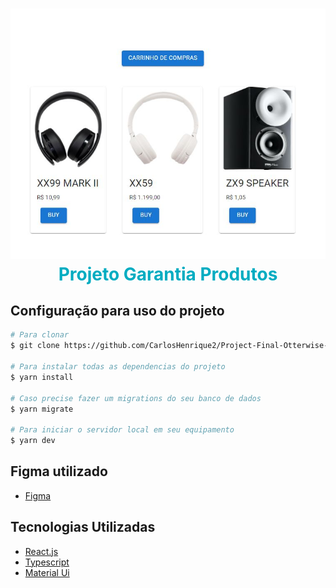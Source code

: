 <h1 align="center" style="color:#00ACC1">
    <img src="https://github.com/CarlosHenrique2/Desafio-de-c-digo-Garantia-estendida/blob/main/public/assets/Garantia.JPG" />
    <br>
    Projeto Garantia Produtos
</h1>

## Configuração para uso do projeto

```bash
# Para clonar
$ git clone https://github.com/CarlosHenrique2/Project-Final-Otterwise-Front.git

# Para instalar todas as dependencias do projeto
$ yarn install

# Caso precise fazer um migrations do seu banco de dados
$ yarn migrate

# Para iniciar o servidor local em seu equipamento
$ yarn dev
```

## Figma utilizado

- [Figma](https://www.figma.com/file/a4MKNOOTcpqqO3ma1khRGr/Untitled?node-id=0%3A1&t=AWH00doNee5fWnBU-1)

## Tecnologias Utilizadas

- [React.js](https://pt-br.reactjs.org/)
- [Typescript](https://www.typescriptlang.org/pt/docs/handbook/jsx.html)
- [Material Ui](https://mui.com/material-ui/react-slider/)